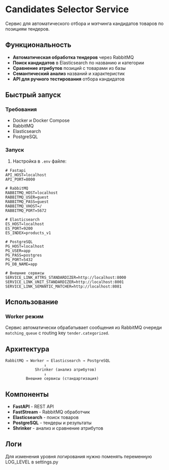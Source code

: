 # Candidates Selector Service

Сервис для автоматического отбора и мэтчинга кандидатов товаров по позициям тендеров.

## Функциональность

- **Автоматическая обработка тендеров** через RabbitMQ
- **Поиск кандидатов** в Elasticsearch по названию и категории
- **Сравнение атрибутов** позиций с товарами из базы
- **Семантический анализ** названий и характеристик
- **API для ручного тестирования** отбора кандидатов

## Быстрый запуск

### Требования

- Docker и Docker Compose
- RabbitMQ
- Elasticsearch  
- PostgreSQL

### Запуск

1. Настройка в `.env` файле:
```env
# Fastapi
API_HOST=localhost
API_PORT=8000

# RabbitMQ
RABBITMQ_HOST=localhost
RABBITMQ_USER=guest
RABBITMQ_PASS=guest
RABBITMQ_VHOST=/
RABBITMQ_PORT=5672

# Elasticsearch
ES_HOST=localhost
ES_PORT=9200
ES_INDEX=products_v1

# PostgreSQL
PG_HOST=localhost
PG_USER=app
PG_PASS=postgres
PG_PORT=5432
PG_DB_NAME=app

# Внешние сервисы
SERVICE_LINK_ATTRS_STANDARDIZER=http://localhost:8000
SERVICE_LINK_UNIT_STANDARDIZER=http://localhost:8001
SERVICE_LINK_SEMANTIC_MATCHER=http://localhost:8081
```


## Использование

### Worker режим
Сервис автоматически обрабатывает сообщения из RabbitMQ очереди `matching_queue` с routing key `tender.categorized`.

## Архитектура

```
RabbitMQ → Worker → Elasticsearch → PostgreSQL
                 ↓
             Shrinker (анализ атрибутов)
                 ↓
         Внешние сервисы (стандартизация)
```

## Компоненты

- **FastAPI** - REST API
- **FastStream** - RabbitMQ обработчик
- **Elasticsearch** - поиск товаров
- **PostgreSQL** - тендеры и результаты
- **Shrinker** - анализ и сравнение атрибутов

## Логи

Для изменения уровня логирования нужно поменять переменную LOG_LEVEL в settings.py
